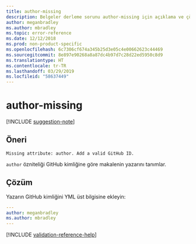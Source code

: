 ```yaml
---
title: author-missing
description: Belgeler derleme sorunu author-missing için açıklama ve çözüm
author: meganbradley
ms.author: mbradley
ms.topic: error-reference
ms.date: 12/12/2018
ms.prod: non-product-specific
ms.openlocfilehash: 6c7306cf674a345b25d3e05c4e00662623c44469
ms.sourcegitcommit: 8e897e90268a8a87dc4b97d7c28d22ed5950c8d9
ms.translationtype: HT
ms.contentlocale: tr-TR
ms.lasthandoff: 03/29/2019
ms.locfileid: "58637449"
---
```

# <a name="author-missing"></a>author-missing

[!INCLUDE [suggestion-note](includes/suggestion-note.md)]

## <a name="suggestion"></a>Öneri

`Missing attribute: author. Add a valid GitHub ID.`

`author` özniteliği GitHub kimliğine göre makalenin yazarını tanımlar. 

## <a name="resolution"></a>Çözüm

Yazarın GitHub kimliğini YML üst bilgisine ekleyin:

```yml
---
author: meganbradley
ms.author: mbradley
---
```

<!--make sure to add this file to your includes folder and verify the path-->
[!INCLUDE [validation-reference-help](includes/validation-reference-help.md)]